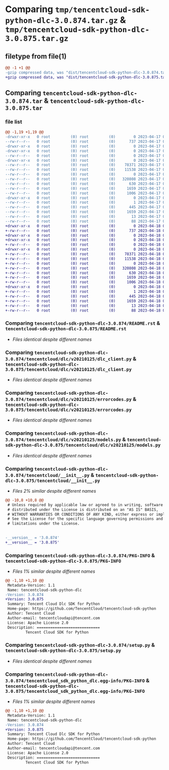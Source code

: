 # Comparing `tmp/tencentcloud-sdk-python-dlc-3.0.874.tar.gz` & `tmp/tencentcloud-sdk-python-dlc-3.0.875.tar.gz`

## filetype from file(1)

```diff
@@ -1 +1 @@
-gzip compressed data, was "dist/tencentcloud-sdk-python-dlc-3.0.874.tar", last modified: Mon Apr 17 00:28:05 2023, max compression
+gzip compressed data, was "dist/tencentcloud-sdk-python-dlc-3.0.875.tar", last modified: Tue Apr 18 00:34:15 2023, max compression
```

## Comparing `tencentcloud-sdk-python-dlc-3.0.874.tar` & `tencentcloud-sdk-python-dlc-3.0.875.tar`

### file list

```diff
@@ -1,19 +1,19 @@
-drwxr-xr-x   0 root         (0) root         (0)        0 2023-04-17 00:28:05.000000 tencentcloud-sdk-python-dlc-3.0.874/
--rw-r--r--   0 root         (0) root         (0)      737 2023-04-17 00:28:05.000000 tencentcloud-sdk-python-dlc-3.0.874/README.rst
-drwxr-xr-x   0 root         (0) root         (0)        0 2023-04-17 00:28:05.000000 tencentcloud-sdk-python-dlc-3.0.874/tencentcloud/
-drwxr-xr-x   0 root         (0) root         (0)        0 2023-04-17 00:28:05.000000 tencentcloud-sdk-python-dlc-3.0.874/tencentcloud/dlc/
--rw-r--r--   0 root         (0) root         (0)        0 2023-04-17 00:28:05.000000 tencentcloud-sdk-python-dlc-3.0.874/tencentcloud/dlc/__init__.py
-drwxr-xr-x   0 root         (0) root         (0)        0 2023-04-17 00:28:05.000000 tencentcloud-sdk-python-dlc-3.0.874/tencentcloud/dlc/v20210125/
--rw-r--r--   0 root         (0) root         (0)    78371 2023-04-17 00:28:05.000000 tencentcloud-sdk-python-dlc-3.0.874/tencentcloud/dlc/v20210125/dlc_client.py
--rw-r--r--   0 root         (0) root         (0)    11538 2023-04-17 00:28:05.000000 tencentcloud-sdk-python-dlc-3.0.874/tencentcloud/dlc/v20210125/errorcodes.py
--rw-r--r--   0 root         (0) root         (0)        0 2023-04-17 00:28:05.000000 tencentcloud-sdk-python-dlc-3.0.874/tencentcloud/dlc/v20210125/__init__.py
--rw-r--r--   0 root         (0) root         (0)   320808 2023-04-17 00:28:05.000000 tencentcloud-sdk-python-dlc-3.0.874/tencentcloud/dlc/v20210125/models.py
--rw-r--r--   0 root         (0) root         (0)      630 2023-04-17 00:28:05.000000 tencentcloud-sdk-python-dlc-3.0.874/tencentcloud/__init__.py
--rw-r--r--   0 root         (0) root         (0)     1659 2023-04-17 00:28:05.000000 tencentcloud-sdk-python-dlc-3.0.874/PKG-INFO
--rw-r--r--   0 root         (0) root         (0)     1006 2023-04-17 00:28:05.000000 tencentcloud-sdk-python-dlc-3.0.874/setup.py
-drwxr-xr-x   0 root         (0) root         (0)        0 2023-04-17 00:28:05.000000 tencentcloud-sdk-python-dlc-3.0.874/tencentcloud_sdk_python_dlc.egg-info/
--rw-r--r--   0 root         (0) root         (0)        1 2023-04-17 00:28:05.000000 tencentcloud-sdk-python-dlc-3.0.874/tencentcloud_sdk_python_dlc.egg-info/dependency_links.txt
--rw-r--r--   0 root         (0) root         (0)      445 2023-04-17 00:28:05.000000 tencentcloud-sdk-python-dlc-3.0.874/tencentcloud_sdk_python_dlc.egg-info/SOURCES.txt
--rw-r--r--   0 root         (0) root         (0)     1659 2023-04-17 00:28:05.000000 tencentcloud-sdk-python-dlc-3.0.874/tencentcloud_sdk_python_dlc.egg-info/PKG-INFO
--rw-r--r--   0 root         (0) root         (0)       13 2023-04-17 00:28:05.000000 tencentcloud-sdk-python-dlc-3.0.874/tencentcloud_sdk_python_dlc.egg-info/top_level.txt
--rw-r--r--   0 root         (0) root         (0)       88 2023-04-17 00:28:05.000000 tencentcloud-sdk-python-dlc-3.0.874/setup.cfg
+drwxr-xr-x   0 root         (0) root         (0)        0 2023-04-18 00:34:15.000000 tencentcloud-sdk-python-dlc-3.0.875/
+-rw-r--r--   0 root         (0) root         (0)      737 2023-04-18 00:34:15.000000 tencentcloud-sdk-python-dlc-3.0.875/README.rst
+drwxr-xr-x   0 root         (0) root         (0)        0 2023-04-18 00:34:15.000000 tencentcloud-sdk-python-dlc-3.0.875/tencentcloud/
+drwxr-xr-x   0 root         (0) root         (0)        0 2023-04-18 00:34:15.000000 tencentcloud-sdk-python-dlc-3.0.875/tencentcloud/dlc/
+-rw-r--r--   0 root         (0) root         (0)        0 2023-04-18 00:34:15.000000 tencentcloud-sdk-python-dlc-3.0.875/tencentcloud/dlc/__init__.py
+drwxr-xr-x   0 root         (0) root         (0)        0 2023-04-18 00:34:15.000000 tencentcloud-sdk-python-dlc-3.0.875/tencentcloud/dlc/v20210125/
+-rw-r--r--   0 root         (0) root         (0)    78371 2023-04-18 00:34:15.000000 tencentcloud-sdk-python-dlc-3.0.875/tencentcloud/dlc/v20210125/dlc_client.py
+-rw-r--r--   0 root         (0) root         (0)    11538 2023-04-18 00:34:15.000000 tencentcloud-sdk-python-dlc-3.0.875/tencentcloud/dlc/v20210125/errorcodes.py
+-rw-r--r--   0 root         (0) root         (0)        0 2023-04-18 00:34:15.000000 tencentcloud-sdk-python-dlc-3.0.875/tencentcloud/dlc/v20210125/__init__.py
+-rw-r--r--   0 root         (0) root         (0)   320808 2023-04-18 00:34:15.000000 tencentcloud-sdk-python-dlc-3.0.875/tencentcloud/dlc/v20210125/models.py
+-rw-r--r--   0 root         (0) root         (0)      630 2023-04-18 00:34:15.000000 tencentcloud-sdk-python-dlc-3.0.875/tencentcloud/__init__.py
+-rw-r--r--   0 root         (0) root         (0)     1659 2023-04-18 00:34:15.000000 tencentcloud-sdk-python-dlc-3.0.875/PKG-INFO
+-rw-r--r--   0 root         (0) root         (0)     1006 2023-04-18 00:34:15.000000 tencentcloud-sdk-python-dlc-3.0.875/setup.py
+drwxr-xr-x   0 root         (0) root         (0)        0 2023-04-18 00:34:15.000000 tencentcloud-sdk-python-dlc-3.0.875/tencentcloud_sdk_python_dlc.egg-info/
+-rw-r--r--   0 root         (0) root         (0)        1 2023-04-18 00:34:15.000000 tencentcloud-sdk-python-dlc-3.0.875/tencentcloud_sdk_python_dlc.egg-info/dependency_links.txt
+-rw-r--r--   0 root         (0) root         (0)      445 2023-04-18 00:34:15.000000 tencentcloud-sdk-python-dlc-3.0.875/tencentcloud_sdk_python_dlc.egg-info/SOURCES.txt
+-rw-r--r--   0 root         (0) root         (0)     1659 2023-04-18 00:34:15.000000 tencentcloud-sdk-python-dlc-3.0.875/tencentcloud_sdk_python_dlc.egg-info/PKG-INFO
+-rw-r--r--   0 root         (0) root         (0)       13 2023-04-18 00:34:15.000000 tencentcloud-sdk-python-dlc-3.0.875/tencentcloud_sdk_python_dlc.egg-info/top_level.txt
+-rw-r--r--   0 root         (0) root         (0)       88 2023-04-18 00:34:15.000000 tencentcloud-sdk-python-dlc-3.0.875/setup.cfg
```

### Comparing `tencentcloud-sdk-python-dlc-3.0.874/README.rst` & `tencentcloud-sdk-python-dlc-3.0.875/README.rst`

 * *Files identical despite different names*

### Comparing `tencentcloud-sdk-python-dlc-3.0.874/tencentcloud/dlc/v20210125/dlc_client.py` & `tencentcloud-sdk-python-dlc-3.0.875/tencentcloud/dlc/v20210125/dlc_client.py`

 * *Files identical despite different names*

### Comparing `tencentcloud-sdk-python-dlc-3.0.874/tencentcloud/dlc/v20210125/errorcodes.py` & `tencentcloud-sdk-python-dlc-3.0.875/tencentcloud/dlc/v20210125/errorcodes.py`

 * *Files identical despite different names*

### Comparing `tencentcloud-sdk-python-dlc-3.0.874/tencentcloud/dlc/v20210125/models.py` & `tencentcloud-sdk-python-dlc-3.0.875/tencentcloud/dlc/v20210125/models.py`

 * *Files identical despite different names*

### Comparing `tencentcloud-sdk-python-dlc-3.0.874/tencentcloud/__init__.py` & `tencentcloud-sdk-python-dlc-3.0.875/tencentcloud/__init__.py`

 * *Files 2% similar despite different names*

```diff
@@ -10,8 +10,8 @@
 # Unless required by applicable law or agreed to in writing, software
 # distributed under the License is distributed on an "AS IS" BASIS,
 # WITHOUT WARRANTIES OR CONDITIONS OF ANY KIND, either express or implied.
 # See the License for the specific language governing permissions and
 # limitations under the License.
 
 
-__version__ = '3.0.874'
+__version__ = '3.0.875'
```

### Comparing `tencentcloud-sdk-python-dlc-3.0.874/PKG-INFO` & `tencentcloud-sdk-python-dlc-3.0.875/PKG-INFO`

 * *Files 1% similar despite different names*

```diff
@@ -1,10 +1,10 @@
 Metadata-Version: 1.1
 Name: tencentcloud-sdk-python-dlc
-Version: 3.0.874
+Version: 3.0.875
 Summary: Tencent Cloud Dlc SDK for Python
 Home-page: https://github.com/TencentCloud/tencentcloud-sdk-python
 Author: Tencent Cloud
 Author-email: tencentcloudapi@tencent.com
 License: Apache License 2.0
 Description: ============================
         Tencent Cloud SDK for Python
```

### Comparing `tencentcloud-sdk-python-dlc-3.0.874/setup.py` & `tencentcloud-sdk-python-dlc-3.0.875/setup.py`

 * *Files identical despite different names*

### Comparing `tencentcloud-sdk-python-dlc-3.0.874/tencentcloud_sdk_python_dlc.egg-info/PKG-INFO` & `tencentcloud-sdk-python-dlc-3.0.875/tencentcloud_sdk_python_dlc.egg-info/PKG-INFO`

 * *Files 1% similar despite different names*

```diff
@@ -1,10 +1,10 @@
 Metadata-Version: 1.1
 Name: tencentcloud-sdk-python-dlc
-Version: 3.0.874
+Version: 3.0.875
 Summary: Tencent Cloud Dlc SDK for Python
 Home-page: https://github.com/TencentCloud/tencentcloud-sdk-python
 Author: Tencent Cloud
 Author-email: tencentcloudapi@tencent.com
 License: Apache License 2.0
 Description: ============================
         Tencent Cloud SDK for Python
```

